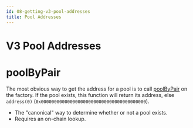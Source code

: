 ```yaml
---
id: 08-getting-v3-pool-addresses
title: Pool Addresses
---
```


# V3 Pool Addresses

# poolByPair

The most obvious way to get the address for a pool is to call [poolByPair](../../reference/smart-contracts/v3/01-factory.md#poolbypair) on the factory. If the pool exists, this function will return its address, else `address(0)` (`0x0000000000000000000000000000000000000000`).

- The "canonical" way to determine whether or not a pool exists.
- Requires an on-chain lookup.

